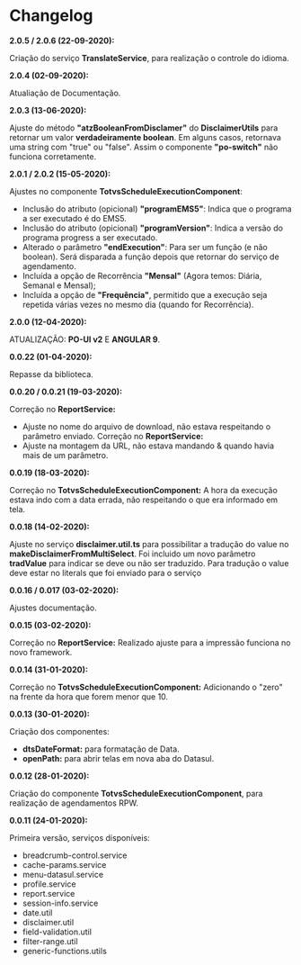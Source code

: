 # Changelog

**2.0.5 / 2.0.6 (22-09-2020):**

Criação do serviço **TranslateService**, para realização o controle do idioma.

**2.0.4 (02-09-2020):**

Atualiação de Documentação.

**2.0.3 (13-06-2020):**

Ajuste do método **"atzBooleanFromDisclamer"** do **DisclaimerUtils** para retornar um valor **verdadeiramente boolean**. Em alguns casos, retornava uma string com "true" ou "false". Assim o componente **"po-switch"** não funciona corretamente.  

**2.0.1 / 2.0.2 (15-05-2020):**

Ajustes no componente **TotvsScheduleExecutionComponent**:
- Inclusão do atributo (opicional) **"programEMS5"**: Indica que o programa a ser executado é do EMS5.
- Inclusão do atributo (opicional) **"programVersion"**: Indica a versão do programa progress a ser executado.
- Alterado o parâmetro **"endExecution"**: Para ser um função (e não boolean). Será disparada a função depois que retornar do serviço de agendamento.
- Incluída a opção de Recorrência **"Mensal"** (Agora temos: Diária, Semanal e Mensal);
- Incluída a opção de **"Frequência"**, permitido que a execução seja repetida várias vezes no mesmo dia (quando for Recorrência).

**2.0.0 (12-04-2020):**

ATUALIZAÇÃO: **PO-UI v2** E **ANGULAR 9**.

**0.0.22 (01-04-2020):**

Repasse da biblioteca.

**0.0.20 / 0.0.21 (19-03-2020):** 

Correção no **ReportService:**
- Ajuste no nome do arquivo de download, não estava respeitando o parâmetro enviado.
Correção no **ReportService:**
- Ajuste na montagem da URL, não estava mandando & quando havia mais de um parâmetro.

**0.0.19 (18-03-2020):** 

Correção no **TotvsScheduleExecutionComponent:** A hora da execução estava indo com a data errada, não respeitando o que era informado em tela.      

**0.0.18 (14-02-2020):** 

Ajuste no serviço **disclaimer.util.ts** para possibilitar a tradução do value no **makeDisclaimerFromMultiSelect**. Foi incluido um novo parâmetro **tradValue** para indicar se deve ou não ser traduzido.
Para tradução o value deve estar no literals que foi enviado para o serviço

**0.0.16 / 0.017 (03-02-2020):** 

Ajustes documentação.

**0.0.15 (03-02-2020):**

Correção no **ReportService:** Realizado ajuste para a impressão funciona no novo framework.

**0.0.14 (31-01-2020):**

Correção no **TotvsScheduleExecutionComponent:** Adicionando o "zero" na frente da hora que forem menor que 10.

**0.0.13 (30-01-2020):**

Criação dos componentes:
- **dtsDateFormat:** para formatação de Data.
- **openPath:** para abrir telas em nova aba do Datasul.

**0.0.12 (28-01-2020):**

Criação do componente **TotvsScheduleExecutionComponent**, para realização de agendamentos RPW.

**0.0.11 (24-01-2020):**

Primeira versão, serviços disponíveis:
- breadcrumb-control.service
- cache-params.service
- menu-datasul.service
- profile.service
- report.service
- session-info.service
- date.util
- disclaimer.util
- field-validation.util
- filter-range.util
- generic-functions.utils
